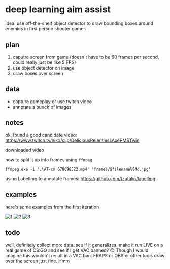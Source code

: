 # deep learning aim assist
idea: use off-the-shelf object detector to draw bounding boxes around enemies in first person shooter games

## plan
1. caputre screen from game (doesn't have to be 60 frames per second, could really just be like 5 FPS)
2. use object detector on image
3. draw boxes over screen

## data
- capture gameplay or use twitch video
- annotate a bunch of images

## notes
ok, found a good candidate video: https://www.twitch.tv/niko/clip/DeliciousRelentlessAxePMSTwin

downloaded video

now to split it up into frames using `ffmpeg`

`ffmpeg.exe -i '.\AT-cm 670698522.mp4' 'frames/$filename%04d.jpg'`

using LabelImg to annotate frames: https://github.com/tzutalin/labelImg

## examples
here's some examples from the first iteration

![1](rendered/fps-1.gif)
![2](rendered/fps-2.gif)
![3](rendered/fps-3.gif)

## todo
well, definitely collect more data. see if it generalizes. make it run LIVE on a real game of CS:GO and see if I get VAC banned? 😛 Though I would imagine this wouldn't result in a VAC ban. FRAPS or OBS or other tools draw over the screen just fine. Hmm
